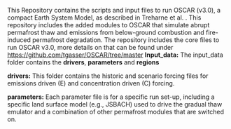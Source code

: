 This Repository contains the scripts and input files to run OSCAR (v3.0), a compact Earth System Model, as described in Treharne et al. . This repository includes the added modules to OSCAR that simulate abrupt permafrost thaw and emissions from below-ground combustion and fire-induced permafrost degradation. The repository includes the core files to run OSCAR v3.0, more details on that can be found under https://github.com/tgasser/OSCAR/tree/master 
**Input_data:** The input_data folder contains the **drivers**, **parameters** and **regions**

**drivers:** This folder contains the historic and scenario forcing files for emissions driven (E) and concentration driven (C) forcing. 

**parameters:** Each parameter file is for a specific run set-up, including a specific land surface model (e.g., JSBACH) used to drive the gradual thaw emulator and a combination of other permafrost modules that are switched on.
